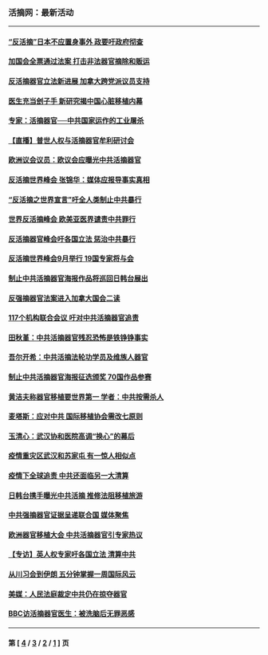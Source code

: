 ### 活摘网：最新活动
---
#### [“反活摘”日本不应置身事外 政要吁政府彻查](../../pages/nf5883/n13971188.md?07200430) 
#### [加国会全票通过法案 打击非法器官摘除和贩运](../../pages/nf5883/n13884924.md?07200430) 
#### [反活摘器官立法新进展 加拿大跨党派议员支持](../../pages/nf5883/n13876061.md?07200430) 
#### [医生充当刽子手 新研究揭中国心脏移植内幕](../../pages/nf5883/n13772291.md?07200430) 
#### [专家：活摘器官──中共国家运作的工业屠杀](../../pages/nf5883/n13761178.md?07200430) 
#### [【直播】普世人权与活摘器官牟利研讨会](../../pages/nf5883/n13425146.md?07200430) 
#### [欧洲议会议员：欧议会应曝光中共活摘器官](../../pages/nf5883/n13336571.md?07200430) 
#### [反活摘世界峰会 张锦华：媒体应报导事实真相](../../pages/nf5883/n13278502.md?07200430) 
#### [“反活摘之世界宣言”吁全人类制止中共暴行](../../pages/nf5883/n13259730.md?07200430) 
#### [世界反活摘峰会 欧美亚医界谴责中共罪行](../../pages/nf5883/n13253550.md?07200430) 
#### [反活摘器官峰会吁各国立法 惩治中共暴行](../../pages/nf5883/n13245052.md?07200430) 
#### [反活摘世界峰会9月举行 19国专家将与会](../../pages/nf5883/n13201492.md?07200430) 
#### [制止中共活摘器官海报作品将巡回日韩台展出](../../pages/nf5883/n13177791.md?07200430) 
#### [反强摘器官法案进入加拿大国会二读](../../pages/nf5883/n13033450.md?07200430) 
#### [117个机构联合会议 吁对中共活摘器官追责](../../pages/nf5883/n12775087.md?07200430) 
#### [田秋堇：中共活摘器官残忍恐怖是铁铮铮事实](../../pages/nf5883/n12702148.md?07200430) 
#### [吾尔开希：中共活摘法轮功学员及维族人器官](../../pages/nf5883/n12693197.md?07200430) 
#### [制止中共活摘器官海报征选颁奖 70国作品参赛](../../pages/nf5883/n12692050.md?07200430) 
#### [黄洁夫称器官移植要世界第一 学者：中共按需杀人](../../pages/nf5883/n12572329.md?07200430) 
#### [麦塔斯：应对中共 国际移植协会需改七原则](../../pages/nf5883/n12514711.md?07200430) 
#### [玉清心：武汉协和医院高调“换心”的幕后](../../pages/nf5883/n12298730.md?07200430) 
#### [疫情重灾区武汉和苏家屯 有一惊人相似点](../../pages/nf5883/n12150824.md?07200430) 
#### [疫情下全球追责 中共还面临另一大清算](../../pages/nf5883/n12070397.md?07200430) 
#### [日韩台携手曝光中共活摘 推修法阻移植旅游](../../pages/nf5883/n11712046.md?07200430) 
#### [中共强摘器官证据呈递联合国 媒体聚焦](../../pages/nf5883/n11546426.md?07200430) 
#### [欧洲器官移植大会 中共活摘器官引专家热议](../../pages/nf5883/n11539095.md?07200430) 
#### [【专访】英人权专家吁各国立法 清算中共](../../pages/nf5883/n11367315.md?07200430) 
#### [从川习会到伊朗 五分钟掌握一周国际风云](../../pages/nf5883/n11338520.md?07200430) 
#### [美媒：人民法庭裁定中共仍在掠夺器官](../../pages/nf5883/n11334897.md?07200430) 
#### [BBC访活摘器官医生：被洗脑后无罪恶感](../../pages/nf5883/n11335935.md?07200430) 

---
#### 第 [ [4](./4.md?07200430) / [3](./3.md?07200430) / [2](./2.md?07200430) / [1](./1.md?07200430) ] 页
